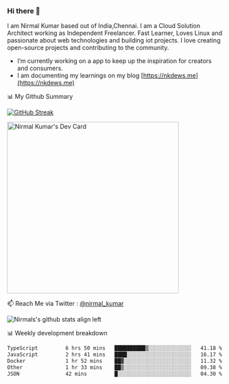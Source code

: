 ### Hi there 👋

 I am Nirmal Kumar based out of India,Chennai. I am a Cloud Solution Architect working as Independent Freelancer. Fast Learner, Loves Linux and passionate about web technologies and building iot projects. I love creating open-source projects and contributing to the community.

- I’m currently working on a app to keep up the inspiration for creators and consumers.
- I am documenting my learnings on my blog [https://nkdews.me](https://nkdews.me)


📊 My Github Summary

[![GitHub Streak](https://github-readme-streak-stats.herokuapp.com?user=nk-gears&theme=dark&hide_border=true&date_format=M%20j%5B%2C%20Y%5D)](https://git.io/streak-stats)

<a href="https://app.daily.dev/nirmal_kumar"><img src="https://api.daily.dev/devcards/a16cfcf02d384b16b41de71ce4d1d811.png?r=8ve" width="400" alt="Nirmal Kumar's Dev Card"/></a>

📫 Reach Me via  Twitter : [@nirmal_kumar](https://twitter.com/nirmal_kumar)

![Nirmals's github stats align left](https://github-readme-stats.vercel.app/api?username=nk-gears&show_icons=true)


📊 Weekly development breakdown

<!--START_SECTION:waka-->

```txt
TypeScript         6 hrs 50 mins   ██████████▒░░░░░░░░░░░░░░   41.18 %
JavaScript         2 hrs 41 mins   ████░░░░░░░░░░░░░░░░░░░░░   16.17 %
Docker             1 hr 52 mins    ██▓░░░░░░░░░░░░░░░░░░░░░░   11.32 %
Other              1 hr 33 mins    ██▒░░░░░░░░░░░░░░░░░░░░░░   09.38 %
JSON               42 mins         █░░░░░░░░░░░░░░░░░░░░░░░░   04.30 %
```

<!--END_SECTION:waka-->


